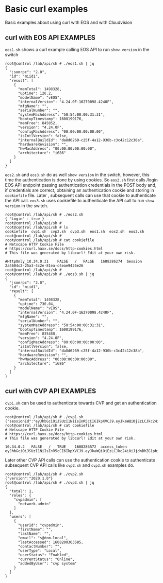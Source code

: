 # Basic curl examples
Basic examples about using curl with EOS and with Cloudvision

## curl with EOS API EXAMPLES

`eos1.sh` shows a curl example calling EOS API to run `show version` in the switch

```
root@control /lab/api/sh # ./eos1.sh | jq
{
  "jsonrpc": "2.0",
  "id": "miid1",
  "result": [
    {
      "memTotal": 1498328,
      "uptime": 120.2,
      "modelName": "vEOS",
      "internalVersion": "4.24.0F-16270098.4240F",
      "mfgName": "",
      "serialNumber": "",
      "systemMacAddress": "50:54:00:00:31:31",
      "bootupTimestamp": 1608199176,
      "memFree": 845052,
      "version": "4.24.0F",
      "configMacAddress": "00:00:00:00:00:00",
      "isIntlVersion": false,
      "internalBuildId": "da8d6269-c25f-4a12-930b-c3c42c12c38a",
      "hardwareRevision": "",
      "hwMacAddress": "00:00:00:00:00:00",
      "architecture": "i686"
    }
  ]
}
```

`eos2.sh` and `eos3.sh` do as well `show version` in the switch, however, this time the authentication is done by using cookies. So `eos2.sh` first calls /login EOS API endpoint passing authentication credentials in the POST body and, if credentials are correct, obtaining an authentication cookie and storing in `cookiefile` file. Later , subsequent calls can use that cookie to authenticate the API call. `eos3.sh` uses cookiefile to authenticate the API call to run `show version` in the switch.

```
root@control /lab/api/sh # ./eos2.sh 
{ "Login" : true }
root@control /lab/api/sh # 
root@control /lab/api/sh # ls
cookiefile  cvp1.sh  cvp2.sh  cvp3.sh  eos1.sh  eos2.sh  eos3.sh
root@control /lab/api/sh # 
root@control /lab/api/sh # cat cookiefile 
# Netscape HTTP Cookie File
# https://curl.haxx.se/docs/http-cookies.html
# This file was generated by libcurl! Edit at your own risk.

#HttpOnly_10.34.0.31	FALSE	/	FALSE	1608286274	Session	2a4604c2-25a3-4c2e-81ea-c4eae9426e26
root@control /lab/api/sh # 
root@control /lab/api/sh # ./eos3.sh | jq
{
  "jsonrpc": "2.0",
  "id": "miid1",
  "result": [
    {
      "memTotal": 1498328,
      "uptime": 730.04,
      "modelName": "vEOS",
      "internalVersion": "4.24.0F-16270098.4240F",
      "mfgName": "",
      "serialNumber": "",
      "systemMacAddress": "50:54:00:00:31:31",
      "bootupTimestamp": 1608199176,
      "memFree": 835488,
      "version": "4.24.0F",
      "configMacAddress": "00:00:00:00:00:00",
      "isIntlVersion": false,
      "internalBuildId": "da8d6269-c25f-4a12-930b-c3c42c12c38a",
      "hardwareRevision": "",
      "hwMacAddress": "00:00:00:00:00:00",
      "architecture": "i686"
    }
  ]
}
```

## curl with CVP API EXAMPLES

`cvp1.sh` can be used to authenticate towards CVP and get an authentication cookie.

```
root@control /lab/api/sh # ./cvp1.sh 
{"sessionId":"eyJhbGciOiJSUzI1NiIsInR5cCI6IkpXVCJ9.eyJkaWQiOjEzLCJkc24iOiJjdnBhZG1pbiIsImRzdCI6InVzZXIiLCJzaWQiOiI1YzdlY2U2NDcwMTM0YzE3MjcxZmE0YzEyNWU0OTAzYmUxYWZmOTEyMjIyZGU5YTliOWM0MjJkZGEzNTQzMzIyLUloaXljcExDX183ei12...
root@control /lab/api/sh # cat cookiefile 
# Netscape HTTP Cookie File
# https://curl.haxx.se/docs/http-cookies.html
# This file was generated by libcurl! Edit at your own risk.

10.34.0.2	FALSE	/	TRUE	1608286572	access_token	eyJhbGciOiJSUzI1NiIsInR5cCI6IkpXVCJ9.eyJkaWQiOjEzLCJkc24iOiJjdnBhZG1pbiIsImRzdCI6InVzZXIiLCJzaWQiOiI1YzdlY2U2NDcwMTM0YzE3MjcxZmE0YzEyNWU0OTAzYmUxYWZmOTEyMjIyZGU5YTliOWM0MjJkZGEzNTQzMzIyLUloaXljcExDX183ei12
```

Later other CVP API calls can use the authentication cookie to authenticate subsequent CVP API calls like `cvp2.sh` and `cvp3.sh` examples do.

```
root@control /lab/api/sh # ./cvp2.sh 
{"version":"2020.1.0"}
root@control /lab/api/sh # ./cvp3.sh | jq
{
  "total": 1,
  "roles": {
    "cvpadmin": [
      "network-admin"
    ]
  },
  "users": [
    {
      "userId": "cvpadmin",
      "firstName": "",
      "lastName": "",
      "email": "s@dom.local",
      "lastAccessed": 1608200363585,
      "contactNumber": "",
      "userType": "Local",
      "userStatus": "Enabled",
      "currentStatus": "Online",
      "addedByUser": "cvp system"
    }
  ]
}
```
